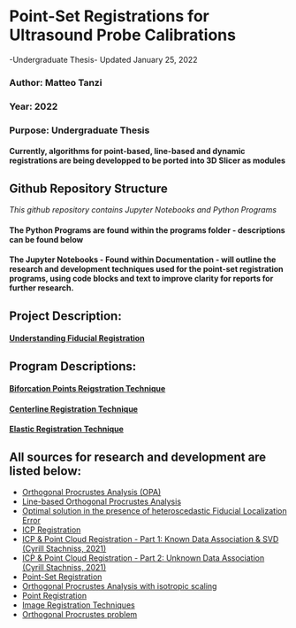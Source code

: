 # Point-Set Registrations for Ultrasound Probe Calibrations 
-Undergraduate Thesis-
Updated January 25, 2022

### Author: Matteo Tanzi
### Year: 2022
### Purpose: Undergraduate Thesis
#### Currently, algorithms for point-based, line-based and dynamic registrations are being developped to be ported into 3D Slicer as modules

## Github Repository Structure
*This github repository contains Jupyter Notebooks and Python Programs*
#### The Python Programs are found within the programs folder - descriptions can be found below
#### The Jupyter Notebooks - Found within Documentation - will outline the research and development techniques used for the point-set registration programs, using code blocks and text to improve clarity for reports for further research.

## Project Description:
#### [Understanding Fiducial Registration](https://github.com/MatteoTanziCodes/Western-3DSlicer-Modules/blob/main/Documentation/Fiducial%20Registration.ipynb)

## Program Descriptions:
#### [Biforcation Points Reigstration Technique](https://github.com/MatteoTanziCodes/Western-3DSlicer-Modules/blob/main/Documentation/biforcation-mapping-sys.ipynb)

#### [Centerline Registration Technique](https://github.com/MatteoTanziCodes/Western-3DSlicer-Modules/blob/main/Documentation/centerline-mapping-sys.ipynb)

#### [Elastic Registration Technique](https://github.com/MatteoTanziCodes/Western-3DSlicer-Modules/blob/main/Documentation/dynamic-mapping-sys.ipynb)

## All sources for research and development are listed below:
- [Orthogonal Procrustes Analysis (OPA)](https://github.com/chene/ARQOPUS/blob/main/point_Procrustes.ipynb)
- [Line-based Orthogonal Procrustes Analysis](https://github.com/chene/ARQOPUS/blob/main/line_Procrustes.ipynb)
- [Optimal solution in the presence of heteroscedastic Fiducial Localization Error](https://github.com/chene/ARQOPUS/blob/main/HEIV.ipynb)
- [ICP Registration](http://www.open3d.org/docs/0.7.0/tutorial/Basic/icp_registration.html)
- [ICP & Point Cloud Registration - Part 1: Known Data Association & SVD (Cyrill Stachniss, 2021)](https://youtu.be/dhzLQfDBx2Q)
- [ICP & Point Cloud Registration - Part 2: Unknown Data Association (Cyrill Stachniss, 2021)](https://youtu.be/ktRqKxddjJk)
- [Point-Set Registration](https://en.wikipedia.org/wiki/Point-set_registration)
- [Orthogonal Procrustes Analysis with isotropic scaling](https://chene.github.io/software/2020_OPA_isotropic)
- [Point Registration](https://www.vanderbilt.edu/vise/wp-content/uploads/sites/193/Workshop-2-Intro-to-Fiducial-Registration-8-1112-15.pdf)
- [Image Registration Techniques](https://www.focalhealthcare.com/rigid-and-non-rigid-image-registration-in-fusion-biopsies/)
- [Orthogonal Procrustes problem](https://en.wikipedia.org/wiki/Orthogonal_Procrustes_problem)
